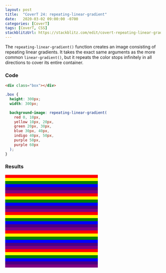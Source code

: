```yaml
---
layout: post
title:  "CoverT 24: repeating-linear-gradient"
date:   2020-03-02 09:00:00 -0700
categories: [CoverT]
tags: [CoverT, CSS]
stackblitzUrl: https://stackblitz.com/edit/covert-repeating-linear-gradient?file=style.css
---
```


The `repeating-linear-gradient()` function creates an image consisting of repeating linear gradients. It takes the exact same arguments as the more common `linear-gradient()`, but it repeats the color stops infinitely in all directions to cover its entire container.

### Code

```html
<div class="box"></div>
```

```css
.box {
  height: 300px;
  width: 300px;

  background-image: repeating-linear-gradient(
    red 0, 10px,
    yellow 10px, 20px,
    green 20px, 30px,
    blue 30px, 40px,
    indigo 40px, 50px,
    purple 50px,
    purple 60px
  );
}
```

### Results

<style>
.box {
  height: 300px;
  width: 300px;

  background-image: repeating-linear-gradient(
    red 0, 10px,
    yellow 10px, 20px,
    green 20px, 30px,
    blue 30px, 40px,
    indigo 40px, 50px,
    purple 50px,
    purple 60px
  );
}
</style>

<div class="box"></div>
